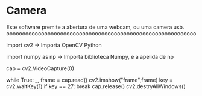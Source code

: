 # Camera
Este software premite a abertura de uma webcam, ou uma camera usb.
oooooooooooooooooooooooooooooooooooooooooooooooooooooooooooo

import cv2 -> Importa OpenCV Python

import numpy as np -> Importa biblioteca Numpy, e a apelida de np

cap = cv2.VideoCapture(0)

while True:
   _, frame = cap.read()
   cv2.imshow("frame",frame)
   key = cv2.waitKey(1)
   if key == 27:
    break
cap.release()
cv2.destryAllWindows()